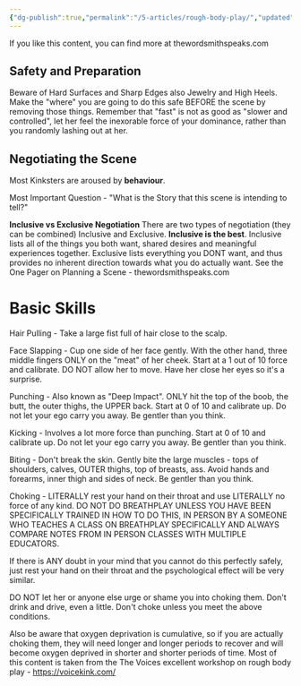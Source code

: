 ```yaml
---
{"dg-publish":true,"permalink":"/5-articles/rough-body-play/","updated":"2024-12-20T06:16:36.310+08:00"}
---
```



If you like this content, you can find more at thewordsmithspeaks.com

## Safety and Preparation

Beware of Hard Surfaces and Sharp Edges also Jewelry and High Heels. Make the "where" you are going to do this safe BEFORE the scene by removing those things. Remember that "fast" is not as good as "slower and controlled", let her feel the inexorable force of your dominance, rather than you randomly lashing out at her.

## Negotiating the Scene

Most Kinksters are aroused by **behaviour**.

Most Important Question - "What is the Story that this scene is intending to tell?"

**Inclusive vs Exclusive Negotiation** There are two types of negotiation (they can be combined) Inclusive and Exclusive. **Inclusive is the best**. Inclusive lists all of the things you both want, shared desires and meaningful experiences together. Exclusive lists everything you DONT want, and thus provides no inherent direction towards what you do actually want. See the One Pager on Planning a Scene - thewordsmithspeaks.com

# Basic Skills

Hair Pulling - Take a large fist full of hair close to the scalp.

Face Slapping - Cup one side of her face gently. With the other hand, three middle fingers ONLY on the "meat" of her cheek. Start at a 1 out of 10 force and calibrate. DO NOT allow her to move. Have her close her eyes so it's a surprise.

Punching - Also known as "Deep Impact". ONLY hit the top of the boob, the butt, the outer thighs, the UPPER back.  Start at 0 of 10 and calibrate up. Do not let your ego carry you away.  Be gentler than you think.

Kicking - Involves a lot more force than punching. Start at 0 of 10 and calibrate up. Do not let your ego carry you away. Be gentler than you think.

Biting - Don't break the skin. Gently bite the large muscles - tops of shoulders, calves, OUTER thighs, top of breasts, ass. Avoid hands and forearms, inner thigh and sides of neck. Be gentler than you think.

Choking - LITERALLY rest your hand on their throat and use LITERALLY no force of any kind. DO NOT DO BREATHPLAY UNLESS YOU HAVE BEEN SPECIFICALLY TRAINED IN HOW TO DO THIS, IN PERSON BY A SOMEONE WHO TEACHES A CLASS ON BREATHPLAY SPECIFICALLY AND ALWAYS COMPARE NOTES FROM IN PERSON CLASSES WITH MULTIPLE EDUCATORS.

If there is ANY doubt in your mind that you cannot do this perfectly safely, just rest your hand on their throat and the psychological effect will be very similar.

DO NOT let her or anyone else urge or shame you into choking them. Don't drink and drive, even a little. Don't choke unless you meet the above conditions.

Also be aware that oxygen deprivation is cumulative, so if you are actually choking them, they will need longer and longer periods to recover and will become oxygen deprived in shorter and shorter periods of time. Most of this content is taken from the The Voices excellent workshop on rough body play - https://voicekink.com/


